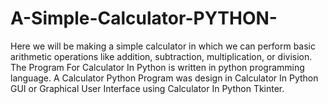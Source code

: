 # A-Simple-Calculator-PYTHON-
Here we will be making a simple calculator in which we can perform basic arithmetic operations like addition, subtraction, multiplication, or division.
The Program For Calculator In Python is written in python programming language. 
A Calculator Python Program was design in Calculator In Python GUI or Graphical User Interface using Calculator In Python Tkinter.


